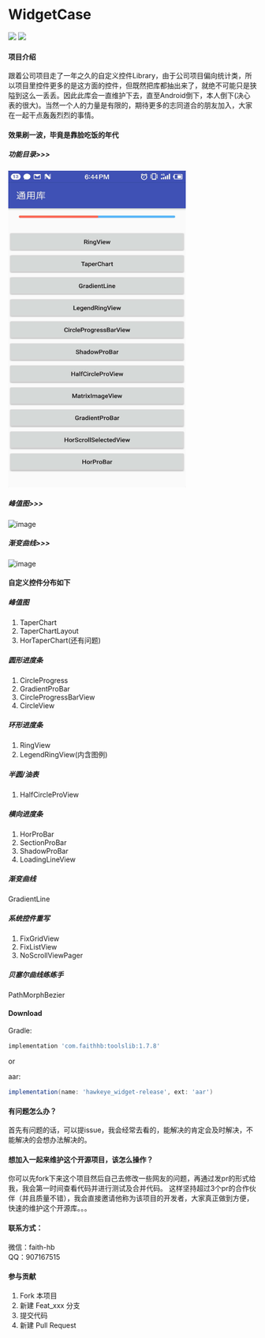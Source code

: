 # WidgetCase

<!--https://shields.io/-->
<!--[![auc][aucsvg]][auc] [![api][apisvg]][api] [![License][licensesvg]][license]-->

[![](https://img.shields.io/badge/widget-1.7.8-green.svg)](https://github.com/faith-hb/WidgetCase/) [![](https://img.shields.io/badge/platform-android-blue.svg)](https://github.com/faith-hb/WidgetCase)



#### 项目介绍
跟着公司项目走了一年之久的自定义控件Library，由于公司项目偏向统计类，所以项目里控件更多的是这方面的控件，但既然把库都抽出来了，就绝不可能只是狭隘到这么一丢丢。因此此库会一直维护下去，直至Android倒下，本人倒下(决心表的很大)。当然一个人的力量是有限的，期待更多的志同道合的朋友加入，大家在一起干点轰轰烈烈的事情。


#### 效果刷一波，毕竟是靠脸吃饭的年代
<!--![功能目录](screenshots/main.jpg){:height="960px" width="540px"}-->

<!--![功能目录](screenshots/main.jpg = 100*)-->

##### 功能目录>>>
<img src="screenshots/main.jpg" width="360" height="640"/>

##### 峰值图>>>
![image](https://github.com/faith-hb/WidgetCase/blob/master/screenshots/taperchart.gif)

##### 渐变曲线>>>
![image](https://github.com/faith-hb/WidgetCase/blob/master/screenshots/gradientLine.gif)


#### 自定义控件分布如下

##### 峰值图
1. TaperChart
2. TaperChartLayout
3. HorTaperChart(还有问题)

##### 圆形进度条
1. CircleProgress
2. GradientProBar
3. CircleProgressBarView
4. CircleView

##### 环形进度条
1. RingView
2. LegendRingView(内含图例)

##### 半圆/油表
1. HalfCircleProView

##### 横向进度条
1. HorProBar
2. SectionProBar
3. ShadowProBar
4. LoadingLineView

##### 渐变曲线
GradientLine


##### 系统控件重写
1. FixGridView
2. FixListView
3. NoScrollViewPager

##### 贝塞尔曲线练练手
PathMorphBezier


#### Download
Gradle:
``` groovy
implementation 'com.faithhb:toolslib:1.7.8'
```

or

aar:
``` groovy
implementation(name: 'hawkeye_widget-release', ext: 'aar')
```

#### 有问题怎么办？
首先有问题的话，可以提issue，我会经常去看的，能解决的肯定会及时解决，不能解决的会想办法解决的。

#### 想加入一起来维护这个开源项目，该怎么操作？
你可以先fork下来这个项目然后自己去修改一些网友的问题，再通过发pr的形式给我，我会第一时间查看代码并进行测试及合并代码。
这样坚持超过3个pr的合作伙伴（并且质量不错），我会直接邀请他称为该项目的开发者，大家真正做到方便，快速的维护这个开源库。。。

#### 联系方式：
微信：faith-hb<br>
QQ：907167515

#### 参与贡献

1. Fork 本项目
2. 新建 Feat_xxx 分支
3. 提交代码
4. 新建 Pull Request